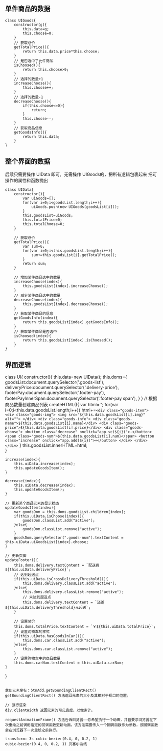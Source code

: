 ## 单件商品的数据
```
class UIGoods{
    constructor(g){
        this.data=g;
        this.choose=0;
    }
    // 获取总价
    getTotalPrice(){
        return this.data.price*this.choose;
    }
    // 是否选中了此件商品
    isChoosed(){
        return this.choose>0;
    }
    // 选择的数量+1
    increaseChoose(){
        this.choose++;
    }
    // 选择的数量-1
    decreaseChoose(){
        if(this.choose<=0){
            return;
        }
        this.choose--;
    }
    // 获取商品信息
    getGoodsInfo(){
        return this.data;
    }
}
```
## 整个界面的数据
后续只需要操作 UIData 即可，无需操作 UIGoods的，把所有逻辑包裹起来
把可操作的属性和函数抛出

```
class UIData{
    constructor(){
        var uiGoods=[];
        for(var i=0;i<goodsList.length;i++){
            uiGoods.push(new UIGoods(goodsList[i]));
        }
        this.goodsList=uiGoods;
        this.totalPrice=0;
        this.totalChoose=0;
    }
    
    // 获取总价
    getTotalPrice(){
        var sum=0;
        for(var i=0;i<this.goodsList.length;i++){
            sum+=this.goodsList[i].getTotalPrice();
        }
        return sum;
    }

    // 增加某件商品选中的数量
    increaseChoose(index){
        this.goodsList[index].increaseChoose();
    }
    // 减少某件商品选中的数量
    decreaseChoose(index){
        this.goodsList[index].decreaseChoose();
    }
    // 获取某件商品的信息
    getGoodsInfo(index){
        return this.goodsList[index].getGoodsInfo();
    }
    // 获取某件商品是否选中
    isChoosed(index){
        return this.goodsList[index].isChoosed();
    }
}
```

## 界面逻辑
class UI{
    constructor(){
        this.data=new UIData();
        this.doms={
            goodsList:document.querySelector('.goods-list'),
            deliveryPrice:document.querySelector('.delivery-price'),
            footerPay:document.querySelector('.footer-pay'),
            footerPayInnerSpan:document.querySelector('.footer-pay span'),
        }
    }
    // 根据商品数量创建商品列表
    createHTML(){
        var html='';
        for(var i=0;i<this.data.goodsList.length;i++){
            html+=`<div class="goods-item">
                        <div class="goods-img">
                            <img src="${this.data.goodsList[i].img}" alt="">
                        </div>
                        <div class="goods-info">
                            <div class="goods-name">${this.data.goodsList[i].name}</div>
                            <div class="goods-price">${this.data.goodsList[i].price}</div>
                            <div class="goods-choose">
                                <button class="decrease" onclick="app.se(${i})">-</button>
                                <span class="goods-num">${this.data.goodsList[i].num}</span>
                                <button class="increase" onclick="app.add(${i})">+</button>
                            </div>
                        </div>
                    </div>`
        }
        this.goodsList.innerHTML=html;    
    }

    increase(index){
        this.uiData.increase(index);
        this.updateGoodsItem();
    }

    decrease(index){
        this.uiData.decrease(index);
        this.updateGoodsItem();
    }

    // 更新某个商品元素的显示状态
    updateGoodsItem(index){
        var goodsDom = this.doms.goodsList.children[index];
        if(this.uiData.isChoose(index)){
            goodsDom.classList.add("active");
        }else{
            goodsDom.classList.remove("active");
        }
        goodsDom.querySelector(".goods-num").textContent = this.uiData.uiGoodsList[index].choose;
    }

    // 更新页脚
    updateFooter(){
        this.doms.delivery.textContent = `配送费${this.uiData.deliveryPrice}`;
        // 达到起送点
        if(this.uiData.isCrossDeliveryThreshold()){
            this.doms.delivery.classList.add("active");
        }else{
            this.doms.delivery.classList.remove("active");
            // 未达到起送点
            this.doms.delivery.textContent = `还差${this.uiData.deliveryThreshold}元起送`;
        }

        // 设置总价
        this.doms.totalPrice.textContent = `￥${this.uiData.totalPrice}`;
        // 设置购物车的样式
        if(this.uiData.hasGoodsInCar()){
            this.doms.car.classList.add("active");
        }else{
            this.doms.car.classList.remove("active");
        }
        // 设置购物车中的商品数量
        this.doms.carNum.textContent = this.uiData.carNum;
    }
}
```

拿到元素坐标：btnAdd.getBoundingClientRect() 
getBoundingClientRect() 方法返回元素的大小及其相对于视口的位置。

// 强行渲染
div.clientWidth 返回元素的可见宽度，以像素计。

requestAnimationFrame() 方法告诉浏览器——你希望执行一个动画，并且要求浏览器在下次重绘之前调用指定的回调函数更新动画。该方法需要传入一个回调函数作为参数，该回调函数会在浏览器下一次重绘之前执行。

transform: 3s cubic-bezier(0.4, 0, 0.2, 1) 
cubic-bezier(0.4, 0, 0.2, 1) 贝塞尔曲线